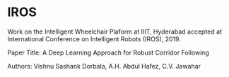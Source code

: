 # IROS

Work on the Intelligent Wheelchair Plaform at IIIT, Hyderabad accepted at International Conference on Intelligent 
Robots (IROS), 2019.

Paper Title: A Deep Learning Approach for Robust Corridor Following

Authors: Vishnu Sashank Dorbala, A.H. Abdul Hafez, C.V. Jawahar
